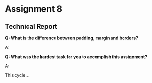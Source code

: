 
<h1>Assignment 8</h1>
  <h2>Technical Report</h2>


<b>Q: What is the difference between padding, margin and borders? </b>

A:

<b>Q: What was the hardest task for you to accomplish this assignment? </b>

A:

This cycle...

<img src="" />
